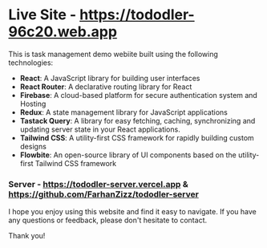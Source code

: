 # Live Site - https://tododler-96c20.web.app

This is task management demo webiite built using the following technologies:

- **React**: A JavaScript library for building user interfaces
- **React Router**: A declarative routing library for React
- **Firebase**: A cloud-based platform for secure authentication system and Hosting
- **Redux**: A state management library for JavaScript applications
- **Tastack Query**: A library for easy fetching, caching, synchronizing and updating server state in your React applications.
- **Tailwind CSS**: A utility-first CSS framework for rapidly building custom designs
- **Flowbite**: An open-source library of UI components based on the utility-first Tailwind CSS framework

### Server - https://tododler-server.vercel.app & https://github.com/FarhanZizz/tododler-server

I hope you enjoy using this website and find it easy to navigate. If you have any questions or feedback, please don't hesitate to contact.

Thank you!
